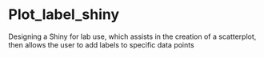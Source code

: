 # Plot_label_shiny
  
Designing a Shiny for lab use, which assists in the creation of a scatterplot, then allows the user to add labels to specific data points